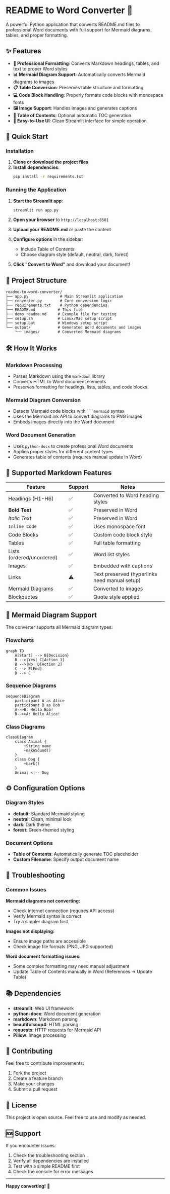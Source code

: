 # README to Word Converter 📄

A powerful Python application that converts README.md files to professional Word documents with full support for Mermaid diagrams, tables, and proper formatting.

## ✨ Features

- **🎨 Professional Formatting**: Converts Markdown headings, tables, and text to proper Word styles
- **📊 Mermaid Diagram Support**: Automatically converts Mermaid diagrams to images
- **📋 Table Conversion**: Preserves table structure and formatting
- **💻 Code Block Handling**: Properly formats code blocks with monospace fonts
- **🖼️ Image Support**: Handles images and generates captions
- **📑 Table of Contents**: Optional automatic TOC generation
- **🎯 Easy-to-Use UI**: Clean Streamlit interface for simple operation

## 🚀 Quick Start

### Installation

1. **Clone or download the project files**
2. **Install dependencies**:
   ```bash
   pip install -r requirements.txt
   ```

### Running the Application

1. **Start the Streamlit app**:
   ```bash
   streamlit run app.py
   ```

2. **Open your browser** to `http://localhost:8501`

3. **Upload your README.md** or paste the content

4. **Configure options** in the sidebar:
   - Include Table of Contents
   - Choose diagram style (default, neutral, dark, forest)

5. **Click "Convert to Word"** and download your document!

## 📁 Project Structure

```
readme-to-word-converter/
├── app.py              # Main Streamlit application
├── converter.py        # Core conversion logic
├── requirements.txt    # Python dependencies
├── README.md          # This file
├── demo_readme.md     # Example file for testing
├── setup.sh           # Linux/Mac setup script
├── setup.bat          # Windows setup script
└── output/            # Generated Word documents and images
    └── images/        # Converted Mermaid diagrams
```

## 🛠️ How It Works

### Markdown Processing
- Parses Markdown using the `markdown` library
- Converts HTML to Word document elements
- Preserves formatting for headings, lists, tables, and code blocks

### Mermaid Diagram Conversion
- Detects Mermaid code blocks with ` ```mermaid ` syntax
- Uses the Mermaid.ink API to convert diagrams to PNG images
- Embeds images directly into the Word document

### Word Document Generation
- Uses `python-docx` to create professional Word documents
- Applies proper styles for different content types
- Generates table of contents (requires manual update in Word)

## 📝 Supported Markdown Features

| Feature | Support | Notes |
|---------|---------|-------|
| Headings (H1-H6) | ✅ | Converted to Word heading styles |
| **Bold Text** | ✅ | Preserved in Word |
| *Italic Text* | ✅ | Preserved in Word |
| `Inline Code` | ✅ | Uses monospace font |
| Code Blocks | ✅ | Custom code block style |
| Tables | ✅ | Full table formatting |
| Lists (ordered/unordered) | ✅ | Word list styles |
| Images | ✅ | Embedded with captions |
| Links | ⚠️ | Text preserved (hyperlinks need manual setup) |
| Mermaid Diagrams | ✅ | Converted to images |
| Blockquotes | ✅ | Quote style applied |

## 🎨 Mermaid Diagram Support

The converter supports all Mermaid diagram types:

### Flowcharts
```mermaid
graph TD
    A[Start] --> B{Decision}
    B -->|Yes| C[Action 1]
    B -->|No| D[Action 2]
    C --> E[End]
    D --> E
```

### Sequence Diagrams
```mermaid
sequenceDiagram
    participant A as Alice
    participant B as Bob
    A->>B: Hello Bob!
    B-->>A: Hello Alice!
```

### Class Diagrams
```mermaid
classDiagram
    class Animal {
        +String name
        +makeSound()
    }
    class Dog {
        +bark()
    }
    Animal <|-- Dog
```

## ⚙️ Configuration Options

### Diagram Styles
- **default**: Standard Mermaid styling
- **neutral**: Clean, minimal look
- **dark**: Dark theme
- **forest**: Green-themed styling

### Document Options
- **Table of Contents**: Automatically generate TOC placeholder
- **Custom Filename**: Specify output document name

## 🔧 Troubleshooting

### Common Issues

**Mermaid diagrams not converting:**
- Check internet connection (requires API access)
- Verify Mermaid syntax is correct
- Try a simpler diagram first

**Images not displaying:**
- Ensure image paths are accessible
- Check image file formats (PNG, JPG supported)

**Word document formatting issues:**
- Some complex formatting may need manual adjustment
- Update Table of Contents manually in Word (References → Update Table)

## 📚 Dependencies

- **streamlit**: Web UI framework
- **python-docx**: Word document generation
- **markdown**: Markdown parsing
- **beautifulsoup4**: HTML parsing
- **requests**: HTTP requests for Mermaid API
- **Pillow**: Image processing

## 🤝 Contributing

Feel free to contribute improvements:

1. Fork the project
2. Create a feature branch
3. Make your changes
4. Submit a pull request

## 📄 License

This project is open source. Feel free to use and modify as needed.

## 🆘 Support

If you encounter issues:
1. Check the troubleshooting section
2. Verify all dependencies are installed
3. Test with a simple README first
4. Check the console for error messages

---

**Happy converting!** 🎉